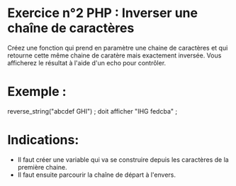 # Exercice n°2 PHP : Inverser une chaîne de caractères

Créez une fonction qui prend en paramètre une chaine de caractères et qui retourne cette même chaine de caratère mais exactement inversée. Vous afficherez le résultat à l'aide d'un echo pour contrôler. 

# Exemple :
reverse_string("abcdef GHI") ;
doit afficher "IHG fedcba" ;

# Indications:
- Il faut créer une variable qui va se construire depuis les caractères de la première chaine.
- Il faut ensuite parcourir la chaîne de départ à l'envers.
